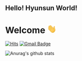 ## Hello! Hyunsun World!

# Welcome&nbsp;<img src="https://github.com/1ilsang/1ilsang/blob/master/assets/images/hi.gif" width="30px"> 
[![Hits](https://hits.seeyoufarm.com/api/count/incr/badge.svg?url=https://github.com/hyunsun-seong%2Fgjbae1212%2Fhit-counter&count_bg=%2399ACF9&title_bg=%232C235B&icon=&icon_color=%23E7E7E7&title=Visit&edge_flat=true)](https://hits.seeyoufarm.com)
[![Gmail Badge](https://img.shields.io/badge/Gmail-d14836?style=flat-square&logo=Gmail&logoColor=white&link=mailto:hyunsun748@gmail.com)](mailto:hyunsun748@gmail.com)

![Anurag's github stats](https://github-readme-stats.vercel.app/api?username=dddddun&show_icons=true&theme=bear)


